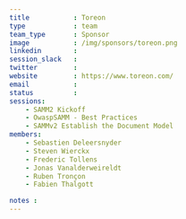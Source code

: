 ```yaml
---
title           : Toreon
type            : team
team_type       : Sponsor
image           : /img/sponsors/toreon.png
linkedin        :
session_slack   :
twitter         :
website         : https://www.toreon.com/
email           :
status          :
sessions:
    - SAMM2 Kickoff
    - OwaspSAMM - Best Practices
    - SAMMv2 Establish the Document Model
members:
    - Sebastien Deleersnyder
    - Steven Wierckx
    - Frederic Tollens
    - Jonas Vanalderweireldt
    - Ruben Tronçon
    - Fabien Thalgott

notes :
---
```

